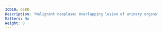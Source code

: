 ```yaml
---
ICD10: C688
Description: "Malignant neoplasm: Overlapping lesion of urinary organs"
Matters: No
Weight: 0
---
```


